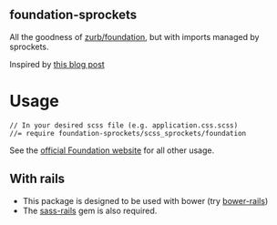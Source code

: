 foundation-sprockets
--------------------
All the goodness of [zurb/foundation](https://github.com/zurb/foundation), but with imports managed by sprockets.

Inspired by [this blog post](http://blog.55minutes.com/2013/01/lightning-fast-sass-reloading-in-rails-32/)

# Usage
    // In your desired scss file (e.g. application.css.scss)
    //= require foundation-sprockets/scss_sprockets/foundation

See the [official Foundation website](http://foundation.zurb.com/) for all other usage.

## With rails

* This package is designed to be used with bower (try [bower-rails](https://github.com/42dev/bower-rails))
* The [sass-rails](https://github.com/rails/sass-rails) gem is also required.
